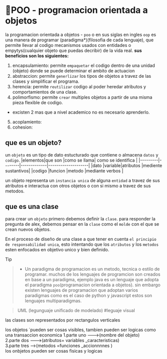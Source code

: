 # 🚌POO - programacion orientada a objetos
la programacion orientada a objetos - `poo` o en sus siglas en ingles `oop` es una manera de programar (paradigma*)(filosofia de cada lenguaje), que permite llevar al codigo mecanismos usados con entidades o empytys(cualquier objeto que puedas decribir) de la vida real.
**sus beneficios son los siguientes:**
1. encapsulamiento: permite `empaquetar` el codigo dentro de una unidad (objeto) donde se puede determinar el ambito de actuacion  
2. abstraccion: permite `generlizar` los tipos de objetos a travez de las clases y simplificar el programa.
3. herencia: permite `reutilizar` codigo al poder heredar atributos y comportamientos de una clase.
4. polimorfismo: permite `crear` multiples objetos a partir de una misma pieza flexible de codigo.
* excisten 2 mas que a nivel academico no es necesario aprenderlo.
5. acoplamiento:
6. cohesion:

## que es un objeto?
un `objeto` es un tipo de dato estucturado que contiene o almacena `datos` y `codigo`. 
|elementos|que son |como se llama| como se identifica |
|---------|--------|-------------|--------------------|
|dato     |variable|atributos    |mediente sustantivos|
|codigo   |funcion |metodo       |mediante verbos     |

un objeto representa un `instancia unica` de alguna `entidad` a travez de sus atributos e interactua con otros objetos o con si mismo a travez de sus metodos.
## que es una clase
para crear un `objeto` primero debemos definir la `clase`.
para responder la pregunta de alex, debemos pensar en la `clase` como el `molde` con el que se crean nuevos objetos.

En el proceso de diseño de una clase a que tener en cuenta `el principio de responsabilidad unica`, esto intentando que los `atributos` y los `metodos` esten enfocados en objetivo unico y bien definido.

> [!TIP]

> * Un paradigma de programacion es un metodo, tecnica o estilo de programar. muchos de los lenguajes de programcion son creados en base a un paradigma, ejemplo java es un lenguaje que adopta el paradigma `poo`(programacion orientada a objetos). sin embargo existen lenguajes de programacion que adoptan varios paradigmas como es el caso de python y javascript estos son lenguajes multiparadigmas.

> UML (legunguaje unificado de modelado) #leguaje visual

las clases son representados por rectangulos verticales

los objetos ´pueden ser cosas visibles, tambien pueden ser logicas como una transaccion economica
1.parte uno --->(nombre del objeto)   
2.parte dos --->(atributos= variables _caracteristicas)   
3.parte tres -->(metodos =funciones _accionnnnes )   
los onbjetos pueden ser cosas fisicas y logicas
